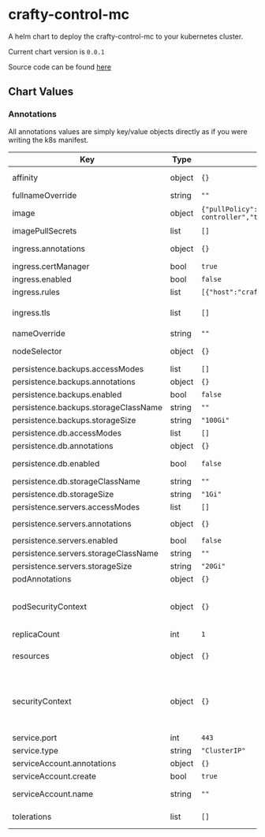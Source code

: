 crafty-control-mc
=================
A helm chart to deploy the crafty-control-mc to your kubernetes cluster.

Current chart version is `0.0.1`

Source code can be found [here](https://github.com/dkolb/charts)



## Chart Values

### Annotations

All annotations values are simply key/value objects directly as if you
were writing the k8s manifest.

| Key | Type | Default | Description |
|-----|------|---------|-------------|
| affinity | object | `{}` | Refer to https://kubernetes.io/docs/concepts/scheduling-eviction/assign-pod-node/#affinity-and-anti-affinity |
| fullnameOverride | string | `""` | Overrides places that utilize `release_name-crafty-control-mc` |
| image | object | `{"pullPolicy":"IfNotPresent","repository":"dkolb/crafty-controller","tag":"latest"}` | Standard image chart vaule with `repository`, `pullPolicy`, and `tag` keys. |
| imagePullSecrets | list | `[]` | Array of secret names to use for conatiner registry auth. |
| ingress.annotations | object | `{}` | Place to add annotations to the ingress. Reminder: This is where your cluster issuers and ingress classes go, David. |
| ingress.certManager | bool | `true` |  |
| ingress.enabled | bool | `false` | Generate an ingress for the Web UI. |
| ingress.rules | list | `[{"host":"crafty-mc.local","paths":["/"]}]` | Abbreviated rules structure. |
| ingress.tls | list | `[]` | Contains SSL configurations. ```yaml ingress:   tls:     - secretName: chart-example-tls     hosts:       - crafty-mc.local ``` |
| nameOverride | string | `""` |  |
| nodeSelector | object | `{}` | Refer to https://kubernetes.io/docs/concepts/scheduling-eviction/assign-pod-node/ |
| persistence.backups.accessModes | list | `[]` | List of access modes, such as ReadWriteMany. |
| persistence.backups.annotations | object | `{}` | Set annotations directly on the PCV |
| persistence.backups.enabled | bool | `false` |  |
| persistence.backups.storageClassName | string | `""` | PCV storage class. |
| persistence.backups.storageSize | string | `"100Gi"` | Size to attempt to claim |
| persistence.db.accessModes | list | `[]` | List of access modes, such as ReadWriteMany. |
| persistence.db.annotations | object | `{}` | Set annotations directly on the PCV |
| persistence.db.enabled | bool | `false` | Enables a PersistentVolumeClaim for the database and mounts it to `/crafty_db` |
| persistence.db.storageClassName | string | `""` | PCV storage class. |
| persistence.db.storageSize | string | `"1Gi"` | Size to attempt to claim |
| persistence.servers.accessModes | list | `[]` | List of access modes, such as ReadWriteMany. |
| persistence.servers.annotations | object | `{}` | Set annotations directly on the PCV and mounts it to `/mincraft_servers` |
| persistence.servers.enabled | bool | `false` |  |
| persistence.servers.storageClassName | string | `""` | PCV storage class. |
| persistence.servers.storageSize | string | `"20Gi"` | Size to attempt to claim |
| podAnnotations | object | `{}` | An annotation object to apply to the pod. |
| podSecurityContext | object | `{}` | maps directly into `Deployment.spec.template.spec.securityContext` Reference: https://kubernetes.io/docs/reference/generated/kubernetes-api/v1.18/#podsecuritycontext-v1-core |
| replicaCount | int | `1` |  |
| resources | object | `{}` | Object containing limits and requests for the crafty-controller container. ```yaml resources:   limits:     cpu: 100m     memory: 128Mi   requests:     cpu: 100m     memory: 128Mi ``` |
| securityContext | object | `{}` | Container specific security context applied to the crafty-controller context. maps onto `Deployment.spec.template.spec.containers[*].securityContext` Reference: https://kubernetes.io/docs/reference/generated/kubernetes-api/v1.18/#podsecuritycontext-v1-core |
| service.port | int | `443` | Port to expose on service. |
| service.type | string | `"ClusterIP"` | `LoadBalancer`, `ClusterIP`, `NodePort` |
| serviceAccount.annotations | object | `{}` | Annotations to add to the service account |
| serviceAccount.create | bool | `true` | Specifies whether a service account should be created |
| serviceAccount.name | string | `""` | The name of the service account to use. If not set and create is true, a name is generated using the fullname template |
| tolerations | list | `[]` | Refer to https://kubernetes.io/docs/concepts/scheduling-eviction/taint-and-toleration/ |
